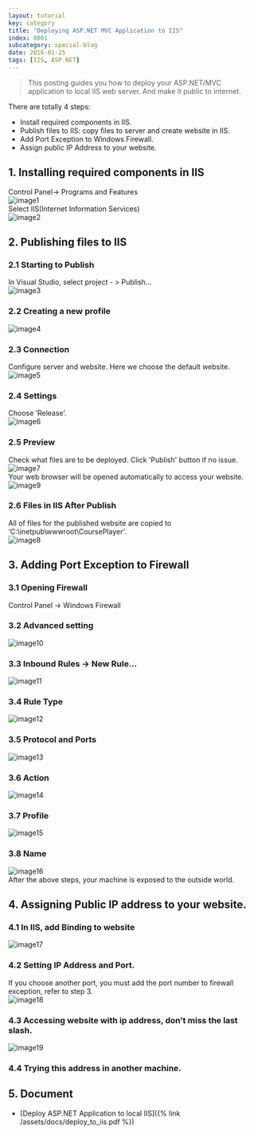 ```yaml
---
layout: tutorial
key: category
title: "Deploying ASP.NET MVC Application to IIS"
index: 8001
subcategory: special-blog
date: 2016-01-25
tags: [IIS, ASP.NET]
---
```


> This posting guides you how to deploy your ASP.NET/MVC application to local IIS web server. And make it public to internet.

There are totally 4 steps:  

* Install required components in IIS.
* Publish files to IIS: copy files to server and create website in IIS.
* Add Port Exception to Windows Firewall.
* Assign public IP Address to your website.

## 1. Installing required components in IIS
Control Panel-> Programs and Features  
![image1](/assets/images/blog/2016-01-25/image1.png)  
Select IIS(Internet Information Services)  
![image2](/assets/images/blog/2016-01-25/image2.png)  

## 2. Publishing files to IIS  
### 2.1 Starting to Publish
In Visual Studio, select project - &gt; Publish…  
![image3](/assets/images/blog/2016-01-25/image3.png)  
### 2.2 Creating a new profile  
![image4](/assets/images/blog/2016-01-25/image4.png)  
### 2.3 Connection
Configure server and website. Here we choose the default website.  
![image5](/assets/images/blog/2016-01-25/image5.png)  
### 2.4 Settings
Choose ‘Release’.  
![image6](/assets/images/blog/2016-01-25/image6.png)  
### 2.5 Preview
Check what files are to be deployed. Click 'Publish' button if no issue.
![image7](/assets/images/blog/2016-01-25/image7.png)  
Your web browser will be opened automatically to access your website.  
![image9](/assets/images/blog/2016-01-25/image9.png)  
### 2.6 Files in IIS After Publish
All of files for the published website are copied to ‘C:\\inetpub\\wwwroot\\CoursePlayer’.  
![image8](/assets/images/blog/2016-01-25/image8.png)  

## 3. Adding Port Exception to Firewall  
### 3.1 Opening Firewall
Control Panel -&gt; Windows Firewall  
### 3.2 Advanced setting
![image10](/assets/images/blog/2016-01-25/image10.png)  
### 3.3 Inbound Rules -&gt; New Rule…
![image11](/assets/images/blog/2016-01-25/image11.png)  
### 3.4 Rule Type  
![image12](/assets/images/blog/2016-01-25/image12.png)  
### 3.5 Protocol and Ports  
![image13](/assets/images/blog/2016-01-25/image13.png)  
### 3.6 Action  
![image14](/assets/images/blog/2016-01-25/image14.png)  
### 3.7 Profile  
![image15](/assets/images/blog/2016-01-25/image15.png)  
### 3.8 Name  
![image16](/assets/images/blog/2016-01-25/image16.png)  
After the above steps, your machine is exposed to the outside world.

## 4. Assigning Public IP address to your website.  
### 4.1 In IIS, add Binding to website  
![image17](/assets/images/blog/2016-01-25/image17.png)  
### 4.2 Setting IP Address and Port.
If you choose another port, you must add the port number to firewall exception, refer to step 3.  
![image18](/assets/images/blog/2016-01-25/image18.png)  
### 4.3 Accessing website with ip address, don’t miss the last slash.  
![image19](/assets/images/blog/2016-01-25/image19.png)  
### 4.4 Trying this address in another machine.  

## 5. Document
* [Deploy ASP.NET Application to local IIS]({% link /assets/docs/deploy_to_iis.pdf %})
